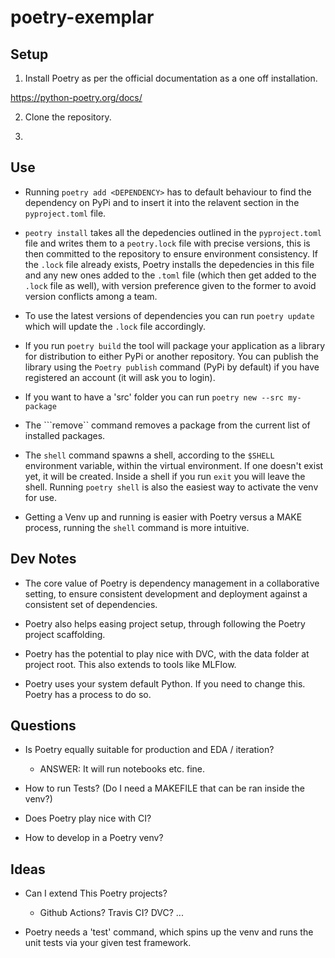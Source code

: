 # poetry-exemplar

## Setup

1. Install Poetry as per the official documentation as a one off installation.

https://python-poetry.org/docs/

2. Clone the repository.

3. 


## Use

- Running ``poetry add <DEPENDENCY>`` has to default behaviour to find the dependency on PyPi and to insert it into the relavent section in the ``pyproject.toml`` file.

- ``peotry install`` takes all the depedencies outlined in the ``pyproject.toml`` file and writes them to a ``peotry.lock`` file with precise versions, this is then committed to the repository to ensure environment consistency. If the ``.lock`` file already exists, Poetry installs the depedencies in this file and any new ones added to the ``.toml`` file (which then get added to the ``.lock`` file as well), with version preference given to the former to avoid version conflicts among a team.

- To use the latest versions of dependencies you can run ``poetry update`` which will update the ``.lock`` file accordingly.

- If you run ``poetry build`` the tool will package your application as a library for distribution to either PyPi or another repository. You can publish the library using the ``Poetry publish`` command (PyPi by default) if you have registered an account (it will ask you to login).

- If you want to have a 'src' folder you can run ``poetry new --src my-package``

- The ```remove`` command removes a package from the current list of installed packages.

- The ``shell`` command spawns a shell, according to the ``$SHELL`` environment variable, within the virtual environment. If one doesn't exist yet, it will be created. Inside a shell if you run ``exit`` you will leave the shell. Running ``poetry shell`` is also the easiest way to activate the venv for use.

- Getting a Venv up and running is easier with Poetry versus a MAKE process, running the ``shell`` command is more intuitive.




## Dev Notes

- The core value of Poetry is dependency management in a collaborative setting, to ensure consistent development and deployment against a consistent set of dependencies.

- Poetry also helps easing project setup, through following the Poetry project scaffolding.

- Poetry has the potential to play nice with DVC, with the data folder at project root. This also extends to tools like MLFlow.

- Poetry uses your system default Python. If you need to change this. Poetry has a process to do so.


## Questions

- Is Poetry equally suitable for production and EDA / iteration?
    - ANSWER: It will run notebooks etc. fine.

- How to run Tests? (Do I need a MAKEFILE that can be ran inside the venv?)

- Does Poetry play nice with CI?

- How to develop in a Poetry venv?


## Ideas

- Can I extend This Poetry projects?
    - Github Actions? Travis CI? DVC? ...

- Poetry needs a 'test' command, which spins up the venv and runs the unit tests via your given test framework.
